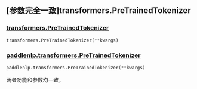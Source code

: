 ## [参数完全一致]transformers.PreTrainedTokenizer

### [transformers.PreTrainedTokenizer](https://hf-mirror.com/docs/transformers/v4.42.0/en/main_classes/tokenizer#transformers.PreTrainedTokenizer)

```python
transformers.PreTrainedTokenizer(**kwargs)
```

### [paddlenlp.transformers.PreTrainedTokenizer](https://github.com/PaddlePaddle/PaddleNLP/blob/e336e78c338d2514ee6c937982ce5d8c960b85ff/paddlenlp/transformers/tokenizer_utils.py#L881)

```python
paddlenlp.transformers.PreTrainedTokenizer(**kwargs)
```

两者功能和参数均一致。
